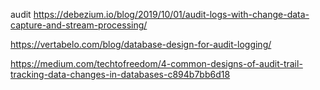 
audit
https://debezium.io/blog/2019/10/01/audit-logs-with-change-data-capture-and-stream-processing/


https://vertabelo.com/blog/database-design-for-audit-logging/

https://medium.com/techtofreedom/4-common-designs-of-audit-trail-tracking-data-changes-in-databases-c894b7bb6d18
